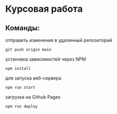 # Курсовая работа

## Команды:

отправить изменения в удаленный репозиторий

```properties
git push origin main
```
установка зависимостей через NPM

```properties
npm install
```
для запуска веб-сервера

```properties
npm run start
```
загрузка на Github Pages

```properties
npm run deploy
```


